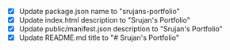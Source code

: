 - [x] Update package.json name to "srujans-portfolio"
- [x] Update index.html description to "Srujan's Portfolio"
- [x] Update public/manifest.json description to "Srujan's Portfolio"
- [x] Update README.md title to "# Srujan's Portfolio"
